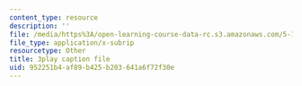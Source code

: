 ```yaml
---
content_type: resource
description: ''
file: /media/https%3A/open-learning-course-data-rc.s3.amazonaws.com/5-111sc-principles-of-chemical-science-fall-2014/952251b4af89b425b203641a6f72f30e_4q0T9c7jotw.srt
file_type: application/x-subrip
resourcetype: Other
title: 3play caption file
uid: 952251b4-af89-b425-b203-641a6f72f30e
---
```

